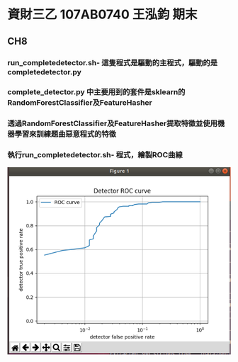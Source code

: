 # 資財三乙 107AB0740 王泓鈞 期末
## CH8
### run_completedetector.sh- 這隻程式是驅動的主程式，驅動的是completedetector.py
### complete_detector.py 中主要用到的套件是sklearn的RandomForestClassifier及FeatureHasher
### 透過RandomForestClassifier及FeatureHasher提取特徵並使用機器學習來訓練題曲惡意程式的特徵

### 執行run_completedetector.sh- 程式，繪製ROC曲線
![image](https://github.com/ga99185/final/blob/main/%E6%93%B7%E5%8F%96.PNG)
